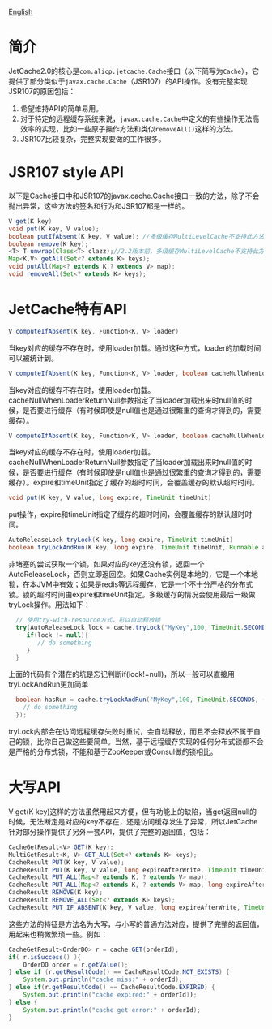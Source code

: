 [English](CacheAPI)

# 简介
JetCache2.0的核心是```com.alicp.jetcache.Cache```接口（以下简写为```Cache```），它提供了部分类似于```javax.cache.Cache```（JSR107）的API操作。没有完整实现JSR107的原因包括：
1. 希望维持API的简单易用。
1. 对于特定的远程缓存系统来说，```javax.cache.Cache```中定义的有些操作无法高效率的实现，比如一些原子操作方法和类似```removeAll()```这样的方法。
1. JSR107比较复杂，完整实现要做的工作很多。

# JSR107 style API
以下是Cache接口中和JSR107的javax.cache.Cache接口一致的方法，除了不会抛出异常，这些方法的签名和行为和JSR107都是一样的。
```java
V get(K key)
void put(K key, V value);
boolean putIfAbsent(K key, V value); //多级缓存MultiLevelCache不支持此方法
boolean remove(K key);
<T> T unwrap(Class<T> clazz);//2.2版本前，多级缓存MultiLevelCache不支持此方法
Map<K,V> getAll(Set<? extends K> keys);
void putAll(Map<? extends K,? extends V> map);
void removeAll(Set<? extends K> keys);
```

# JetCache特有API
```java
V computeIfAbsent(K key, Function<K, V> loader)
```
当key对应的缓存不存在时，使用loader加载。通过这种方式，loader的加载时间可以被统计到。

```java
V computeIfAbsent(K key, Function<K, V> loader, boolean cacheNullWhenLoaderReturnNull)
```
当key对应的缓存不存在时，使用loader加载。cacheNullWhenLoaderReturnNull参数指定了当loader加载出来时null值的时候，是否要进行缓存（有时候即使是null值也是通过很繁重的查询才得到的，需要缓存）。

```java
V computeIfAbsent(K key, Function<K, V> loader, boolean cacheNullWhenLoaderReturnNull, long expire, TimeUnit timeUnit)
```
当key对应的缓存不存在时，使用loader加载。cacheNullWhenLoaderReturnNull参数指定了当loader加载出来时null值的时候，是否要进行缓存（有时候即使是null值也是通过很繁重的查询才得到的，需要缓存）。expire和timeUnit指定了缓存的超时时间，会覆盖缓存的默认超时时间。

```java
void put(K key, V value, long expire, TimeUnit timeUnit)
```
put操作，expire和timeUnit指定了缓存的超时时间，会覆盖缓存的默认超时时间。

```java
AutoReleaseLock tryLock(K key, long expire, TimeUnit timeUnit)
boolean tryLockAndRun(K key, long expire, TimeUnit timeUnit, Runnable action)
```
非堵塞的尝试获取一个锁，如果对应的key还没有锁，返回一个AutoReleaseLock，否则立即返回空。如果Cache实例是本地的，它是一个本地锁，在本JVM中有效；如果是redis等远程缓存，它是一个不十分严格的分布式锁。锁的超时时间由expire和timeUnit指定。多级缓存的情况会使用最后一级做tryLock操作。用法如下：
```java
  // 使用try-with-resource方式，可以自动释放锁
  try(AutoReleaseLock lock = cache.tryLock("MyKey",100, TimeUnit.SECONDS)){
     if(lock != null){
        // do something
     }
  }
```
上面的代码有个潜在的坑是忘记判断if(lock!=null)，所以一般可以直接用tryLockAndRun更加简单
```java
  boolean hasRun = cache.tryLockAndRun("MyKey",100, TimeUnit.SECONDS, () -> {
    // do something
  });
```
tryLock内部会在访问远程缓存失败时重试，会自动释放，而且不会释放不属于自己的锁，比你自己做这些要简单。当然，基于远程缓存实现的任何分布式锁都不会是严格的分布式锁，不能和基于ZooKeeper或Consul做的锁相比。

# 大写API
V get(K key)这样的方法虽然用起来方便，但有功能上的缺陷，当get返回null的时候，无法断定是对应的key不存在，还是访问缓存发生了异常，所以JetCache针对部分操作提供了另外一套API，提供了完整的返回值，包括：
```java
CacheGetResult<V> GET(K key);
MultiGetResult<K, V> GET_ALL(Set<? extends K> keys);
CacheResult PUT(K key, V value);
CacheResult PUT(K key, V value, long expireAfterWrite, TimeUnit timeUnit);
CacheResult PUT_ALL(Map<? extends K, ? extends V> map);
CacheResult PUT_ALL(Map<? extends K, ? extends V> map, long expireAfterWrite, TimeUnit timeUnit);
CacheResult REMOVE(K key);
CacheResult REMOVE_ALL(Set<? extends K> keys);
CacheResult PUT_IF_ABSENT(K key, V value, long expireAfterWrite, TimeUnit timeUnit);
```
这些方法的特征是方法名为大写，与小写的普通方法对应，提供了完整的返回值，用起来也稍微繁琐一些。例如：
```java
CacheGetResult<OrderDO> r = cache.GET(orderId);
if( r.isSuccess() ){
    OrderDO order = r.getValue();
} else if (r.getResultCode() == CacheResultCode.NOT_EXISTS) {
    System.out.println("cache miss:" + orderId);
} else if(r.getResultCode() == CacheResultCode.EXPIRED) {
    System.out.println("cache expired:" + orderId));
} else {
    System.out.println("cache get error:" + orderId);
}
```